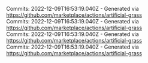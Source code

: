 Commits: 2022-12-09T16:53:19.040Z - Generated via https://github.com/marketplace/actions/artificial-grass
<br>
Commits: 2022-12-09T16:53:19.040Z - Generated via https://github.com/marketplace/actions/artificial-grass
<br>
Commits: 2022-12-09T16:53:19.040Z - Generated via https://github.com/marketplace/actions/artificial-grass
<br>
Commits: 2022-12-09T16:53:19.040Z - Generated via https://github.com/marketplace/actions/artificial-grass
<br>
